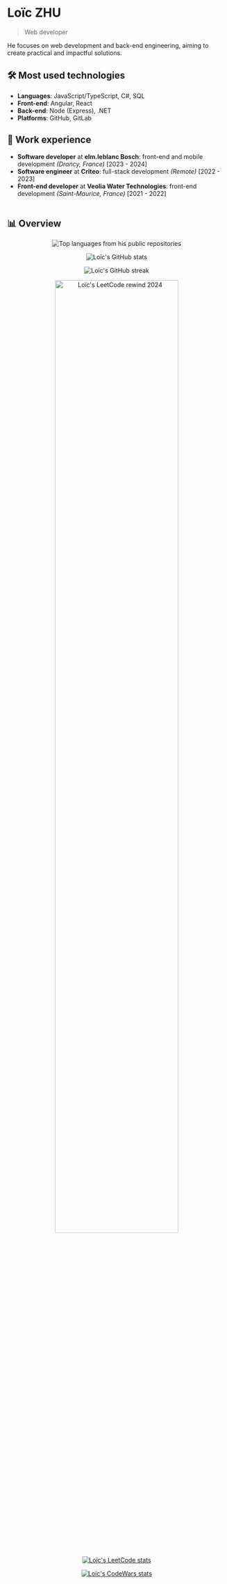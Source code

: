 <!--
# Welcome 👋

**LoicZHU/LoicZHU** is a ✨ _special_ ✨ repository because its `README.md` (this file) appears on your GitHub profile.

Here are some ideas to get you started:

- 🔭 I’m currently working on ...
- 🌱 I’m currently learning ...
- 👯 I’m looking to collaborate on ...
- 🤔 I’m looking for help with ...
- 💬 Ask me about ...
- 📫 How to reach me: ...
- 😄 Pronouns: ...
- ⚡ Fun fact: ...
-->
# Loïc ZHU
> Web developer

He focuses on web development and back-end engineering, aiming to create practical and impactful solutions.

## 🛠️ Most used technologies
- **Languages**: JavaScript/TypeScript, C#, SQL
- **Front-end**: Angular, React
- **Back-end**: Node (Express), .NET
- **Platforms**: GitHub, GitLab

## 💼 Work experience
- **Software developer** at **elm.leblanc Bosch**: front-end and mobile development _(Drancy, France)_ [2023 - 2024]
- **Software engineer** at **Criteo**: full-stack development _(Remote)_ [2022 - 2023]
- **Front-end developer** at **Veolia Water Technologies**: front-end development _(Saint-Maurice, France)_ [2021 - 2022]<br/><br/>

## 📊 Overview
<p align="center">
  <img 
    src="https://gh-profile-readme-stats.vercel.app/api/top-langs/?username=loiczhu&langs_count=20&theme=dracula&layout=compact&custom_title=From%20his%20public%20repositories&hide=just"
    alt="Top languages from his public repositories" 
  />
</p>
<p align="center">
  <img 
    src="https://gh-profile-readme-stats.vercel.app/api?username=loiczhu&count_private=true&show_icons=true&theme=dracula&include_all_commits=true&number_format=long&rank_icon=percentile&show=reviews,discussions_started,prs_merged,prs_merged_percentage"
    alt="Loïc's GitHub stats"
  />
</p>
<p align="center">
  <img 
    src="https://github-readme-streak-stats-ivory-kappa.vercel.app?user=LoicZHU&theme=dracula&fire=FBB741"
    alt="Loïc's GitHub streak" 
  />
</p>

<p align="center">
  <img 
    style="width: 75%;"
    src="https://github.com/user-attachments/assets/cfad15cb-0316-40b3-b912-7ac6945e4f8a" 
    alt="Loïc's LeetCode rewind 2024"
  />
</p>
<p align="center">
  <a href="https://leetcode.com/loiczhu">
    <img 
      src="https://leetcard.jacoblin.cool/loiczhu?theme=dark&font=Lexend" 
      alt="Loïc's LeetCode stats" 
    /> 
  </a>
</p>

<p align="center">
  <a href="https://www.codewars.com/users/loiczhu">
    <img 
      src="https://github.r2v.ch/codewars?user=loiczhu&top_languages=true&stroke=whitesmoke&theme=gradient_dark_by_level" 
      alt="Loïc's CodeWars stats" 
    />
  </a>
</p>
